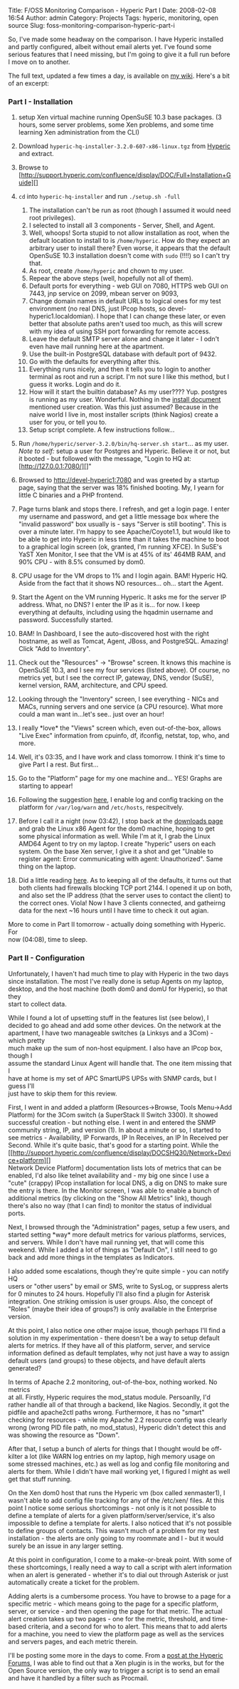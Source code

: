 Title: F/OSS Monitoring Comparison - Hyperic Part I
Date: 2008-02-08 16:54
Author: admin
Category: Projects
Tags: hyperic, monitoring, open source
Slug: foss-monitoring-comparison-hyperic-part-i

So, I've made some headway on the comparison. I have Hyperic installed
and partly configured, albeit without email alerts yet. I've found some
serious features that I need missing, but I'm going to give it a full
run before I move on to another.

The full text, updated a few times a day, is available on [my wiki][].
Here's a bit of an excerpt:  
<a name="Part_I_-_Installation"></a>  

### <span class="mw-headline">Part I - Installation</span>

1.  setup Xen virtual machine running OpenSuSE 10.3 base packages. (3
    hours, some server problems, some Xen problems, and some time
    learning Xen administration from the CLI)
2.  Download `hyperic-hq-installer-3.2.0-607-x86-linux.tgz` from
    [Hyperic][] and extract.
3.  Browse to
    [http://support.hyperic.com/confluence/display/DOC/Full+Installation+Guide][]
4.  `cd` into `hyperic-hq-installer` and run `./setup.sh -full`
    1.  The installation can't be run as root (though I assumed it would
        need root privileges).
    2.  I selected to install all 3 components - Server, Shell, and
        Agent.
    3.  Well, whoops! Sorta stupid to not allow installation as root,
        when the default location to install to is `/home/hyperic`. How
        do they expect an arbitrary user to install there? Even worse,
        it appears that the default OpenSuSE 10.3 installation doesn't
        come with `sudo` (!!!!) so I can't try that.
    4.  As root, create `/home/hyperic` and chown to my user.
    5.  Repear the above steps (well, hopefully not all of them).
    6.  Default ports for everything - web GUI on 7080, HTTPS web GUI on
        7443, jnp service on 2099, mbean server on 9093,
    7.  Change domain names in default URLs to logical ones for my test
        environment (no real DNS, just IPcop hosts, so
        devel-hyperic1.localdomian). I hope that I can change these
        later, or even better that absolute paths aren't used too much,
        as this will screw with my idea of using SSH port forwarding for
        remote access.
    8.  Leave the default SMTP server alone and change it later - I
        odn't even have mail running here at the apartment.
    9.  Use the built-in PostgreSQL database with default port of 9432.
    10. Go with the defaults for everything after this.
    11. Everything runs nicely, and then it tells you to login to
        another terminal as root and run a script. I'm not sure I like
        this method, but I guess it works. Login and do it.
    12. How will it start the builtin database? As my user???? Yup.
        postgres is running as my user. Wonderful. Nothing in the
        [install
        document][http://support.hyperic.com/confluence/display/DOC/Full+Installation+Guide]
        mentioned user creation. Was this just assumed? Because in the
        naive world I live in, most installer scripts (think Nagios)
        create a user for you, or tell you to.
    13. Setup script complete. A few instructions follow...

5.  Run `/home/hyperic/server-3.2.0/bin/hq-server.sh start`... as my
    user. *Note to self:* setup a user for Postgres and Hyperic. Believe
    it or not, but it booted - but followed with the message, "Login to
    HQ at: [http://127.0.0.1:7080/][]"
6.  Browsed to [http://devel-hyperic1:7080][] and was greeted by a
    startup page, saying that the server was 18% finished booting. My, I
    yearn for little C binaries and a PHP frontend.
7.  Page turns blank and stops there. I refresh, and get a login page. I
    enter my username and password, and get a little message box where
    the "invalid password" box usually is - says "Server is still
    booting". This is over a minute later. I'm happy to see
    Apache/Coyote1.1, but would like to be able to get into Hyperic in
    less time than it takes the machine to boot to a graphical login
    screen (ok, granted, I'm running XFCE). In SuSE's YaST Xen Monitor,
    I see that the VM is at 45% of its' 464MB RAM, and 90% CPU - with
    8.5% consumed by dom0.
8.  CPU usage for the VM drops to 1% and I login again. BAM! Hyperic HQ.
    Aside from the fact that it shows NO resources... oh... start the
    Agent.
9.  Start the Agent on the VM running Hyperic. It asks me for the server
    IP address. What, no DNS? I enter the IP as it is... for now. I keep
    everything at defaults, including using the hqadmin username and
    password. Successfully started.
10. BAM! In Dashboard, I see the auto-discovered host with the right
    hostname, as well as Tomcat, Agent, JBoss, and PostgreSQL. Amazing!
    Click "Add to Inventory".
11. Check out the "Resources" -\> "Browse" screen. It knows this machine
    is OpenSuSE 10.3, and I see my four services (listed above). Of
    course, no metrics yet, but I see the correct IP, gateway, DNS,
    vendor (SuSE), kernel version, RAM, architecture, and CPU speed.
12. Looking through the "Inventory" screen, I see everything - NICs and
    MACs, running servers and one service (a CPU resource). What more
    could a man want in...let's see.. just over an hour!
13. I really \*love\* the "Views" screen which, even out-of-the-box,
    allows "Live Exec" information from cpuinfo, df, ifconfig, netstat,
    top, who, and more.
14. Well, it's 03:35, and I have work and class tomorrow. I think it's
    time to give Part I a rest. But first...
15. Go to the "Platform" page for my one machine and... YES! Graphs are
    starting to appear!
16. Following the suggestion [here][], I enable log and config tracking
    on the platform for `/var/log/warn` and `/etc/hosts`, respecitvely.
17. Before I call it a night (now 03:42), I stop back at the [downloads
    page][Hyperic] and grab the Linux x86 Agent for the dom0 machine,
    hoping to get some physical information as well. While I'm at it, I
    grab the Linux AMD64 Agent to try on my laptop. I create "hyperic"
    users on each system. On the base Xen server, I give it a shot and
    get "Unable to register agent: Error communicating with agent:
    Unauthorized". Same thing on the laptop.
18. Did a little reading [here][1]. As to keeping all of the defaults,
    it turns out that both clients had firewalls blocking TCP port 2144.
    I opened it up on both, and also set the IP address (that the server
    uses to contact the client) to the correct ones. Viola! Now I have 3
    clients connected, and gatheirng data for the next \~16 hours until
    I have time to check it out agian.

More to come in Part II tomorrow - actually doing something with
Hyperic. For  
now (04:08), time to sleep.

<a name="Part_II_-_Configuration"></a>  

### <span class="mw-headline">Part II - Configuration</span>

Unfortunately, I haven't had much time to play with Hyperic in the two
days  
since installation. The most I've really done is setup Agents on my
laptop,  
desktop, and the host machine (both dom0 and domU for Hyperic), so that
they  
start to collect data.

While I found a lot of upsetting stuff in the features list (see below),
I  
decided to go ahead and add some other devices. On the network at the  
apartment, I have two manageable switches (a Linksys and a 3Com) - which
pretty  
much make up the sum of non-host equipment. I also have an IPcop box,
though I  
assume the standard Linux Agent will handle that. The one item missing
that I  
have at home is my set of APC SmartUPS UPSs with SNMP cards, but I guess
I'll  
just have to skip them for this review.

First, I went in and added a platform (Resources-\>Browse, Tools
Menu-\>Add  
Platform) for the 3Com switch (a SuperStack II Switch 3300). It showed  
successful creation - but nothing else. I went in and entered the SNMP  
community string, IP, and version (1). In about a minute or so, I
started to  
see metrics - Availability, IP Forwards, IP In Receives, an IP In
Received per  
Second. While it's quite basic, that's good for a starting point. While
the  
[[http://support.hyperic.com/confluence/display/DOCSHQ30/Network+Device+platform][]  
Network Device Platform] documentation lists lots of metrics that can
be  
enabled, I'd also like telnet availability and - my big one since I use
a  
"cute" (crappy) IPcop installation for local DNS, a dig on DNS to make
sure  
the entry is there. In the Monitor screen, I was able to enable a bunch
of  
additional metrics (by clicking on the "Show All Metrics" link), though  
there's also no way (that I can find) to monitor the status of
individual  
ports.

Next, I browsed through the "Administration" pages, setup a few users,
and  
started setting \*way\* more default metrics for various platforms,
services,  
and servers. While I don't have mail running yet, that will come this  
weekend. While I added a lot of things as "Default On", I still need to
go  
back and add more things in the templates as Indicators.

I also added some escalations, though they're quite simple - you can
notify HQ  
users or "other users" by email or SMS, write to SysLog, or suppress
alerts  
for 0 minutes to 24 hours. Hopefully I'll also find a plugin for
Asterisk  
integration. One striking omission is user groups. Also, the concept of  
"Roles" (maybe their idea of groups?) is only available in the
Enterprise  
version.

At this point, I also notice one other majoe issue, though perhaps I'll
find a  
solution in my experimentation - there doesn't be a way to setup
default  
alerts for metrics. If they have all of this platform, server, and
service  
information defined as default templates, why not just have a way to
assign  
default users (and groups) to these objects, and have default alerts  
generated?

In terms of Apache 2.2 monitoring, out-of-the-box, nothing worked. No
metrics  
at all. Firstly, Hyperic requires the mod\_status module. Persoanlly,
I'd  
rather handle all of that through a backend, like Nagios. Secondly, it
got the  
pidfile and apache2ctl paths wrong. Furthermore, it has no "smart"
checking for resources - while my Apache 2.2 resource config was clearly
wrong (wrong PID file path, no mod\_status), Hyperic didn't detect this
and was showing the resource as "Down".

After that, I setup a bunch of alerts for things that I thought would be
off-kilter a lot (like WARN log entries on my laptop, high memory usage
on some stressed machines, etc.) as well as log and config file
monitoring and alerts for them. While I didn't have mail working yet, I
figured I might as well get that stuff running.

On the Xen dom0 host that runs the Hyperic vm (box called xenmaster1), I
wasn't able to add config file tracking for any of the /etc/xen/ files.
At this point I notice some serious shortcomings - not only is it not
possible to define a template of alerts for a given
platform/server/service, it's also impossible to define a template for
alerts. I also noticed that it's not possible to define groups of
contacts. This wasn't much of a problem for my test installation - the
alerts are only going to my roommate and I - but it would surely be an
issue in any larger setting.

At this point in configuration, I come to a make-or-break point. With
some of these shortcomings, I really need a way to call a script with
alert information when an alert is generated - whether it's to dial out
through Asterisk or just automatically create a ticket for the problem.

Adding alerts is a cumbersome process. You have to browse to a page for
a specific metric - which means going to the page for a specific
platform, server, or service - and then opening the page for that
metric. The actual alert creation takes up two pages - one for the
metric, threshold, and time-based criteria, and a second for who to
alert. This means that to add alerts for a machine, you need to view the
platform page as well as the services and servers pages, and each metric
therein.

I'll be posting some more in the days to come. From a [post at the
Hyperic Forums][], I was able to find out that a Xen plugin is in the
works, but for the Open Source version, the only way to trigger a script
is to send an email and have it handled by a filter such as Procmail.

  [my wiki]: http://www.jasonantman.com/wiki/index.php/Network_Monitoring_Comparison
  [Hyperic]: http://www.hyperic.com/downloads/dl-hq-oss.html
    "http://www.hyperic.com/downloads/dl-hq-oss.html"
  [http://support.hyperic.com/confluence/display/DOC/Full+Installation+Guide]:
    http://support.hyperic.com/confluence/display/DOC/Full+Installation+Guide
    "http://support.hyperic.com/confluence/display/DOC/Full+Installation+Guide"
  [http://127.0.0.1:7080/]: http://127.0.0.1:7080/
    "http://127.0.0.1:7080/"
  [http://devel-hyperic1:7080]: http://devel-hyperic1:7080/
    "http://devel-hyperic1:7080"
  [here]: http://support.hyperic.com/confluence/display/DOC/HQ+Quick+Start#HQQuickStart-enableTracking
    "http://support.hyperic.com/confluence/display/DOC/HQ+Quick+Start#HQQuickStart-enableTracking"
  [1]: http://support.hyperic.com/confluence/display/DOC/Installation+Non-Windows#InstallationNon-Windows-install
    "http://support.hyperic.com/confluence/display/DOC/Installation+Non-Windows#InstallationNon-Windows-install"
  [http://support.hyperic.com/confluence/display/DOCSHQ30/Network+Device+platform]:
    http://support.hyperic.com/confluence/display/DOCSHQ30/Network+Device+platform
    "http://support.hyperic.com/confluence/display/DOCSHQ30/Network+Device+platform"
  [post at the Hyperic Forums]: http://forums.hyperic.com/jiveforums/thread.jspa?messageID=14561&#14561
